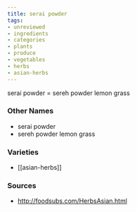 ```yaml
---
title: serai powder
tags:
- unreviewed
- ingredients
- categories
- plants
- produce
- vegetables
- herbs
- asian-herbs
---
```

serai powder = sereh powder lemon grass

### Other Names

* serai powder
* sereh powder lemon grass

### Varieties

* [[asian-herbs]]

### Sources
* http://foodsubs.com/HerbsAsian.html
